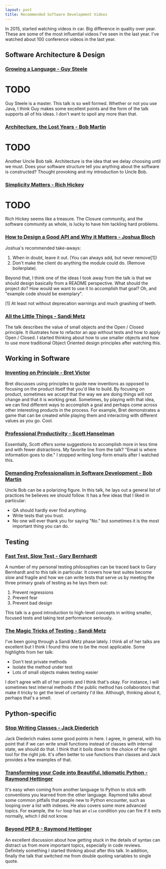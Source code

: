 ```yaml
---
layout: post
title: Recommended Software Development Videos
---
```


In 2015, started watching videos in car. Big difference in quality over year.
These are some of the most influential videos I've seen in the last year.
I've watched about 100 conference videos in the last year.


## Software Architecture & Design

### [Growing a Language - Guy Steele](https://www.youtube.com/watch?v=_ahvzDzKdB0&list=FLlt4ZSW8NUcXLWiB3NMnK_w&index=11)

# TODO 

Guy Steele is a master. This talk is so well formed. Whether or not you use
Java, I think Guy makes some excellent points and the form of the talk
supports all of his ideas. I don't want to spoil any more than that.

### [Architecture, the Lost Years - Bob Martin](https://www.youtube.com/watch?v=WpkDN78P884&list=FLlt4ZSW8NUcXLWiB3NMnK_w&index=22)

# TODO

Another Uncle Bob talk. Architecture is the idea that we delay choosing until we must.
Does your software structure tell you anything about the software is constructed?
Thought provoking and my introduction to Uncle Bob.

### [Simplicity Matters - Rich Hickey](https://www.youtube.com/watch?v=rI8tNMsozo0&list=FLlt4ZSW8NUcXLWiB3NMnK_w&index=27)

# TODO

Rich Hickey seems like a treasure. The Closure community, and the software community as whole,
is lucky to have him tackling hard problems. 

### [How to Design a Good API and Why it Matters - Joshua Bloch](https://www.youtube.com/watch?v=heh4OeB9A-c&list=FLlt4ZSW8NUcXLWiB3NMnK_w&index=42)

Joshua's recommended take-aways:

1. When in doubt, leave it out. (You can always add, but never remove[1])
2. Don't make the client do anything the module could do. (Remove boilerplate).

Beyond that, I think one of the ideas I took away from the talk is that we should
design basically from a README perspective. 
What should the project do?  How would we want to use it to accomplish that goal?
Oh, and "example code should be exemplary".

[1] At least not without deprecation warnings and much gnashing of teeth.

### [All the Little Things - Sandi Metz](https://www.youtube.com/watch?v=8bZh5LMaSmE)

The talk describes the value of small objects and the Open / Closed principle. It
illustrates how to refactor an app without tests and how to apply Open / Closed.
I started thinking about how to use smaller objects and how to use more traditional
Object Oriented design principles after watching this.


## Working in Software

### [Inventing on Principle - Bret Victor](https://www.youtube.com/watch?v=PUv66718DII&list=FLlt4ZSW8NUcXLWiB3NMnK_w&index=18)

Bret discusses using principles to guide new inventions as opposed to focusing
on the product itself that you'd like to build. By focusing on product,
sometimes we accept that the way we are doing things will not change and that 
it is working great. Sometimes, by playing with that idea, we can find different
ways to accomplish a goal and perhaps come across other interesting products
in the process. For example, Bret demonstrates a game that can be created
while playing them and interacting with different values as you go. Cool.

### [Professional Productivity - Scott Hanselman](https://www.youtube.com/watch?v=FS1mnISoG7U&index=38&list=LLlt4ZSW8NUcXLWiB3NMnK_w)

Essentially, Scott offers some suggestions to accomplish more in less time and
with fewer distractions. My favorite line from the talk? "Email is where
information goes to die." I stopped writing long-form emails after I watched
this.

### [Demanding Professionalism in Software Development - Bob Martin](https://www.youtube.com/watch?v=p0O1VVqRSK0&list=FLlt4ZSW8NUcXLWiB3NMnK_w&index=12)

Uncle Bob can be a polarizing figure. In this talk, he lays out a general list
of practices he believes we should follow. It has a few ideas that I liked
in particular:

* QA should hardly ever find anything.
* Write tests that you trust.
* No one will ever thank you for saying "No." but sometimes it is the most important thing you can do.


## Testing

### [Fast Test, Slow Test - Gary Bernhardt](https://www.youtube.com/watch?v=RAxiiRPHS9k&index=88&list=LLlt4ZSW8NUcXLWiB3NMnK_w)

A number of my personal testing philosophies can be traced back to Gary
Bernhardt and to this talk in particular. It covers how test suites become
slow and fragile and how we can write tests that serve us by meeting the 
three primary goals of testing as he lays them out:

1. Prevent regressions
2. Prevent fear
3. Prevent bad design

This talk is a good introduction to high-level concepts in writing smaller, 
focused tests and taking test performance seriously.

### [The Magic Tricks of Testing - Sandi Metz](https://www.youtube.com/watch?v=URSWYvyc42M)

I've been going through a Sandi Metz phase lately. I think all of her talks
are excellent but I think I found this one to be the most applicable.
Some highlights from her talk:

* Don't test private methods
* Isolate the method under test
* Lots of small objects makes testing easier

I don't agree with all of her points and I think that's okay. For instance,
I will sometimes test internal methods if the public method has collaborators
that make it tricky to get the level of certainty I'd like. Although,
thinking about it, perhaps that's a smell.

## Python-specific

### [Stop Writing Classes - Jack Diederich](https://www.youtube.com/watch?v=o9pEzgHorH0)

Jack Diederich makes some good points in here. I agree, in general, with his
point that if we can write small functions instead of classes with internal
state, we should do that.  I think that it boils down to the choice of the
right tool for the right job.  It's often better to use functions than classes
and Jack provides a few examples of that.

### [Transforming your Code into Beautiful, Idiomatic Python - Raymond Hettinger](https://www.youtube.com/watch?v=OSGv2VnC0go&list=FLlt4ZSW8NUcXLWiB3NMnK_w&index=38)

It's easy when coming from another language to Python to stick with conventions
you learned from the other language. Raymond talks about some common pitfalls
that people new to Python encounter, such as looping over a list with indexes.
He also covers some more advanced topics.
For example, the `for` loop has an `else` condition you can fire if it exits
normally, which I did not know.

### [Beyond PEP 8 - Raymond Hettinger](https://www.youtube.com/watch?v=wf-BqAjZb8M&list=FLlt4ZSW8NUcXLWiB3NMnK_w&index=10)

An excellent discussion about how getting stuck in the details of syntax can
distract us from more important topics, especially in code reviews. Definitely
something I started thinking about after this talk. In addition, finally the
talk that switched me from double quoting variables to single quote.
